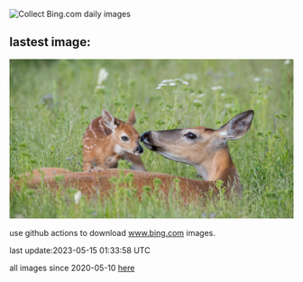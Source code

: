 ![Collect Bing.com daily images](https://github.com/counter2015/bing-daily-images/workflows/Collect%20Bing.com%20daily%20images/badge.svg)
## lastest image:
![](images/OdocoileusVirginianus.jpg)

use github actions to download www.bing.com images.

last update:2023-05-15 01:33:58 UTC

all images since 2020-05-10 [here](https://github.com/counter2015/bing-daily-images/tree/master/images) 
